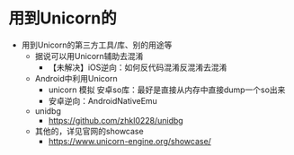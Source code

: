 # 用到Unicorn的

* 用到Unicorn的第三方工具/库、别的用途等
  * 据说可以用Unicorn辅助去混淆
    * 【未解决】iOS逆向：如何反代码混淆反混淆去混淆
  * Android中利用Unicorn
    * unicorn 模拟 安卓so库：最好是直接从内存中直接dump一个so出来
    * 安卓逆向：AndroidNativeEmu
  * unidbg
    * https://github.com/zhkl0228/unidbg
  * 其他的，详见官网的showcase
    * https://www.unicorn-engine.org/showcase/
